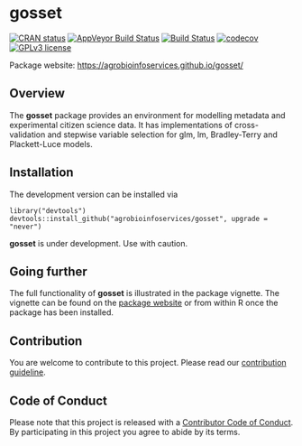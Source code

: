 
gosset
======

<!-- badges: start -->
[![CRAN status](https://www.r-pkg.org/badges/version/gosset)](https://cran.r-project.org/package=gosset) [![AppVeyor Build Status](https://ci.appveyor.com/api/projects/status/github/agrobioinfoservices/gosset?branch=master&svg=true)](https://ci.appveyor.com/project/kauedesousa/gosset) [![Build Status](https://travis-ci.org/agrobioinfoservices/gosset.svg?branch=master)](https://travis-ci.org/agrobioinfoservices/gosset) [![codecov](https://codecov.io/gh/agrobioinfoservices/gosset/master.svg)](https://codecov.io/github/agrobioinfoservices/gosset?branch=master) [![GPLv3 license](https://img.shields.io/badge/License-GPLv3-blue.svg)](https://www.r-project.org/Licenses/GPL-3) <!-- badges: end -->

Package website: <https://agrobioinfoservices.github.io/gosset/>

Overview
--------

The **gosset** package provides an environment for modelling metadata and experimental citizen science data. It has implementations of cross-validation and stepwise variable selection for glm, lm, Bradley-Terry and Plackett-Luce models.

Installation
------------

The development version can be installed via

    library("devtools")
    devtools::install_github("agrobioinfoservices/gosset", upgrade = "never")

**gosset** is under development. Use with caution.

Going further
-------------

The full functionality of **gosset** is illustrated in the package vignette. The vignette can be found on the [package website](https://agrobioinfoservices.github.io/gosset/) or from within R once the package has been installed.

Contribution
------------

You are welcome to contribute to this project. Please read our [contribution guideline](CONTRIBUTING.md).

Code of Conduct
---------------

Please note that this project is released with a [Contributor Code of Conduct](CODE_OF_CONDUCT.md). By participating in this project you agree to abide by its terms.
